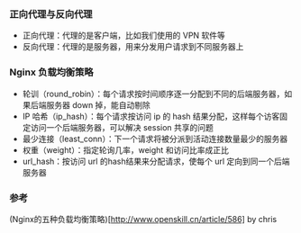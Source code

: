 ### 正向代理与反向代理

- 正向代理：代理的是客户端，比如我们使用的 VPN 软件等
- 反向代理：代理的是服务器，用来分发用户请求到不同服务器上

### Nginx 负载均衡策略

- 轮训（round_robin）：每个请求按时间顺序逐一分配到不同的后端服务器，如果后端服务器 down 掉，能自动剔除
- IP 哈希（ip_hash）：每个请求按访问 ip 的 hash 结果分配，这样每个访客固定访问一个后端服务器，可以解决 session 共享的问题
- 最少连接（least_conn）：下一个请求将被分派到活动连接数量最少的服务器
- 权重（weight）：指定轮询几率，weight 和访问比率成正比
- url_hash：按访问 url 的hash结果来分配请求，使每个 url 定向到同一个后端服务器



### 参考

(Nginx的五种负载均衡策略)[http://www.openskill.cn/article/586] by chris